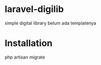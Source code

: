 # laravel-digilib

simple digital library
belum ada templatenya

# Installation

php artisan migrate